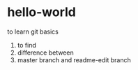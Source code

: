 # hello-world
to learn git basics
1) to find
2) difference between 
3) master branch and readme-edit branch
